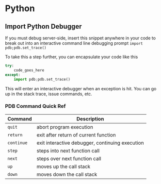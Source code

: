 # Python

## Import Python Debugger

If you must debug server-side, insert this snippet anywhere in your code to 
break out into an interactive command line debugging prompt 
`import pdb;pdb.set_trace()`

To take this a step further, you can encapsulate your code like this

```Python
try:
    code_goes_here
except:
    import pdb;pdb.set_trace()
```

This will enter an interactive debugger when an exception is hit. You can go up
in the stack trace, issue commands, etc.

### PDB Command Quick Ref

| Command       | Description                                       |
|---------------|---------------------------------------------------|
| `quit`        | abort program execution                           |
| `return`      | exit after return of current function             |
| `continue`    | exit interactive debugger, continuing execution   |
| `step`        | steps into next function call                     |
| `next`        | steps over next function call                     |
| `up`          | moves up the call stack                           |
| `down`        | moves down the call stack                         |

